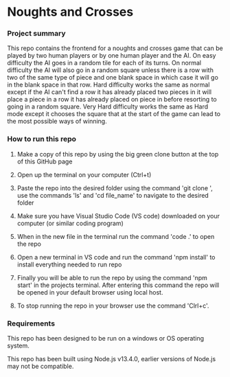 # Noughts and Crosses

### Project summary

This repo contains the frontend for a noughts and crosses game that can be played by two human players or by one human player and the AI. On easy difficulty the AI goes in a random tile for each of its turns. On normal difficulty the AI will also go in a random square unless there is a row with two of the same type of piece and one blank space in which case it will go in the blank space in that row. Hard difficulty works the same as normal except if the AI can't find a row it has already placed two pieces in it will place a piece in a row it has already placed on piece in before resorting to going in a random square. Very Hard difficulty works the same as Hard mode except it chooses the square that at the start of the game can lead to the most possible ways of winning.

### How to run this repo

1. Make a copy of this repo by using the big green clone button at the top of this GitHub page

2. Open up the terminal on your computer (Ctrl+t)

3. Paste the repo into the desired folder using the command 'git clone <repo-url>', use the commands 'ls' and 'cd file_name' to navigate to the desired folder

4. Make sure you have Visual Studio Code (VS code) downloaded on your computer (or similar coding program)

5. When in the new file in the terminal run the command 'code .' to open the repo

6. Open a new terminal in VS code and run the command 'npm install' to install everything needed to run repo

7. Finally you will be able to run the repo by using the command 'npm start' in the projects terminal. After entering this command the repo will be opened in your default browser using local host.

8. To stop running the repo in your browser use the command 'Clrl+c'.

### Requirements

This repo has been designed to be run on a windows or OS operating system.

This repo has been built using Node.js v13.4.0, earlier versions of Node.js may not be compatible.
